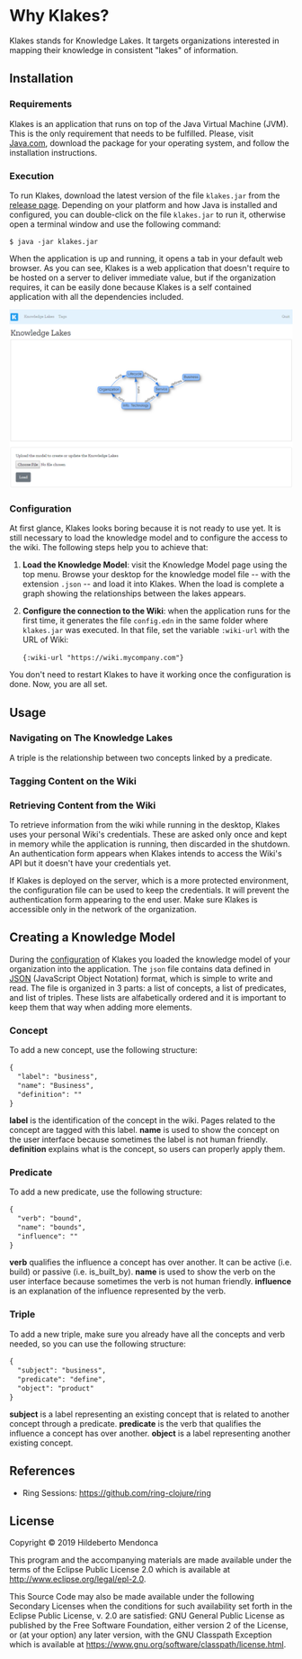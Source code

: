 # Why Klakes?

Klakes stands for Knowledge Lakes. It targets organizations interested in mapping their knowledge in consistent "lakes" of information.

## Installation

### Requirements

Klakes is an application that runs on top of the Java Virtual Machine (JVM). This is the only requirement that needs to be fulfilled. Please, visit [Java.com][2], download the package for your operating system, and follow the installation instructions.

### Execution

To run Klakes, download the latest version of the file `klakes.jar` from the [release page](https://github.com/htmfilho/klakes/releases). Depending on your platform and how Java is installed and configured, you can double-click on the file `klakes.jar` to run it, otherwise open a terminal window and use the following command:

    $ java -jar klakes.jar

When the application is up and running, it opens a tab in your default web browser. As you can see, Klakes is a web application that doesn't require to be hosted on a server to deliver immediate value, but if the organization requires, it can be easily done because Klakes is a self contained application with all the dependencies included.

![Screenshot](screenshot.png)

### Configuration

At first glance, Klakes looks boring because it is not ready to use yet. It is still necessary to load the knowledge model and to configure the access to the wiki. The following steps help you to achieve that:

1. **Load the Knowledge Model**: visit the Knowledge Model page using the top menu. Browse your desktop for the knowledge model file -- with the extension    `.json` -- and load it into Klakes. When the load is complete a graph showing   the relationships between the lakes appears.

2. **Configure the connection to the Wiki**: when the application runs for the first time, it generates the file `config.edn` in the same folder where `klakes.jar` was executed. In that file, set the variable `:wiki-url` with the URL of Wiki:

   `{:wiki-url "https://wiki.mycompany.com"}`

You don't need to restart Klakes to have it working once the configuration is done. Now, you are all set.

## Usage

### Navigating on The Knowledge Lakes

A triple is the relationship between two concepts linked by a predicate.

### Tagging Content on the Wiki

### Retrieving Content from the Wiki

To retrieve information from the wiki while running in the desktop, Klakes uses your personal Wiki's credentials. These are asked only once and kept in memory while the application is running, then discarded in the shutdown. An authentication form appears when Klakes intends to access the Wiki's API but it doesn't have your credentials yet.

If Klakes is deployed on the server, which is a more protected environment, the configuration file can be used to keep the credentials. It will prevent the authentication form appearing to the end user. Make sure Klakes is accessible only in the network of the organization.

## Creating a Knowledge Model

During the [configuration](#configuration) of Klakes you loaded the knowledge model of your organization into the application. The `json` file contains data defined in [JSON][3] (JavaScript Object Notation) format, which is simple to write and read. The file is organized in 3 parts: a list of concepts, a list of predicates, and list of triples. These lists are alfabetically ordered and it is important to keep them that way when adding more elements.

### Concept

To add a new concept, use the following structure:

    {
      "label": "business",
      "name": "Business",
      "definition": ""
    }

**label** is the identification of the concept in the wiki. Pages related to the concept are tagged with this label. **name** is used to show the concept on the user interface because sometimes the label is not human friendly. **definition** explains what is the concept, so users can properly apply them.

### Predicate

To add a new predicate, use the following structure:

    {
      "verb": "bound",
      "name": "bounds",
      "influence": ""
    }

**verb** qualifies the influence a concept has over another. It can be active (i.e. build) or passive (i.e. is_built_by). **name** is used to show the verb on the user interface because sometimes the verb is not human friendly. **influence** is an explanation of the influence represented by the verb.

### Triple

To add a new triple, make sure you already have all the concepts and verb needed, so you can use the following structure:

    {
      "subject": "business",
      "predicate": "define",
      "object": "product"
    }

**subject** is a label representing an existing concept that is related to another concept through a predicate. **predicate** is the verb that qualifies the influence a concept has over another. **object** is a label representing another existing concept.

## References

- Ring Sessions: https://github.com/ring-clojure/ring

## License

Copyright © 2019 Hildeberto Mendonca

This program and the accompanying materials are made available under the terms of the Eclipse Public License 2.0 which is available at http://www.eclipse.org/legal/epl-2.0.

This Source Code may also be made available under the following Secondary Licenses when the conditions for such availability set forth in the Eclipse Public License, v. 2.0 are satisfied: GNU General Public License as published by the Free Software Foundation, either version 2 of the License, or (at your option) any later version, with the GNU Classpath Exception which is available at https://www.gnu.org/software/classpath/license.html.

[1]: http://localhost:3000/lakes
[2]: https://www.java.com/en/download/manual.jsp
[3]: https://json.org